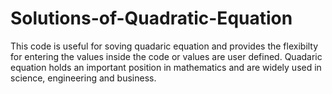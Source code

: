 # Solutions-of-Quadratic-Equation
This code is useful for soving quadaric equation and provides the flexibilty for entering the values inside the code or values are user defined.
Quadaric equation holds an important position in mathematics and are widely used in science, engineering and business. 
